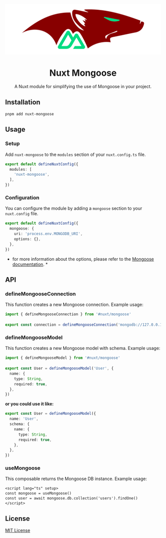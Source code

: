 ![nuxt-mongoose](./docs/public/nuxt-mongoose.svg)

<div align="center">
  <h1>Nuxt Mongoose</h1>

  A Nuxt module for simplifying the use of Mongoose in your project.
</div>


## Installation

```bash
pnpm add nuxt-mongoose
```

## Usage

### Setup

Add `nuxt-mongoose` to the `modules` section of your `nuxt.config.ts` file.

```ts
export default defineNuxtConfig({
  modules: [
    'nuxt-mongoose',
  ],
})
```

### Configuration

You can configure the module by adding a `mongoose` section to your `nuxt.config` file.

```ts
export default defineNuxtConfig({
  mongoose: {
    uri: 'process.env.MONGODB_URI',
    options: {},
  },
})
```

* for more information about the options, please refer to the [Mongoose documentation](https://mongoosejs.com/docs/connections.html#options). *

## API

### defineMongooseConnection

This function creates a new Mongoose connection. Example usage:

```ts
import { defineMongooseConnection } from '#nuxt/mongoose'

export const connection = defineMongooseConnection('mongodb://127.0.0.1/nuxt-mongoose')
```

### defineMongooseModel

This function creates a new Mongoose model with schema. Example usage:

```ts
import { defineMongooseModel } from '#nuxt/mongoose'

export const User = defineMongooseModel('User', {
  name: {
    type: String,
    required: true,
  },
})
```

**or you could use it like:**

```ts
export const User = defineMongooseModel({
  name: 'User',
  schema: {
    name: {
      type: String,
      required: true,
    },
  },
})
```

### useMongoose

This composable returns the Mongoose DB instance. Example usage:

```vue
<script lang="ts" setup>
const mongoose = useMongoose()
const user = await mongoose.db.collection('users').findOne()
</script>
```

## License

[MIT License](./LICENSE)
